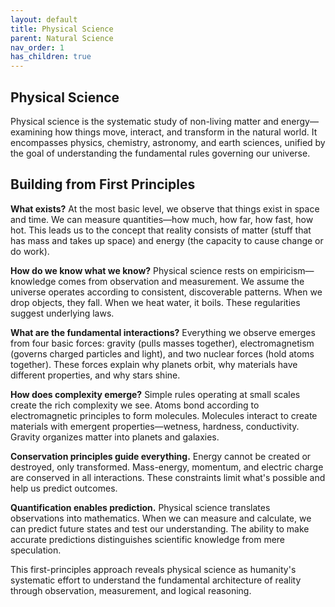 ```yaml
---
layout: default
title: Physical Science
parent: Natural Science
nav_order: 1
has_children: true
---
```


## Physical Science

Physical science is the systematic study of non-living matter and energy—examining how things move, interact, and transform in the natural world. It encompasses physics, chemistry, astronomy, and earth sciences, unified by the goal of understanding the fundamental rules governing our universe.

## Building from First Principles

**What exists?** At the most basic level, we observe that things exist in space and time. We can measure quantities—how much, how far, how fast, how hot. This leads us to the concept that reality consists of matter (stuff that has mass and takes up space) and energy (the capacity to cause change or do work).

**How do we know what we know?** Physical science rests on empiricism—knowledge comes from observation and measurement. We assume the universe operates according to consistent, discoverable patterns. When we drop objects, they fall. When we heat water, it boils. These regularities suggest underlying laws.

**What are the fundamental interactions?** Everything we observe emerges from four basic forces: gravity (pulls masses together), electromagnetism (governs charged particles and light), and two nuclear forces (hold atoms together). These forces explain why planets orbit, why materials have different properties, and why stars shine.

**How does complexity emerge?** Simple rules operating at small scales create the rich complexity we see. Atoms bond according to electromagnetic principles to form molecules. Molecules interact to create materials with emergent properties—wetness, hardness, conductivity. Gravity organizes matter into planets and galaxies.

**Conservation principles guide everything.** Energy cannot be created or destroyed, only transformed. Mass-energy, momentum, and electric charge are conserved in all interactions. These constraints limit what's possible and help us predict outcomes.

**Quantification enables prediction.** Physical science translates observations into mathematics. When we can measure and calculate, we can predict future states and test our understanding. The ability to make accurate predictions distinguishes scientific knowledge from mere speculation.

This first-principles approach reveals physical science as humanity's systematic effort to understand the fundamental architecture of reality through observation, measurement, and logical reasoning.
